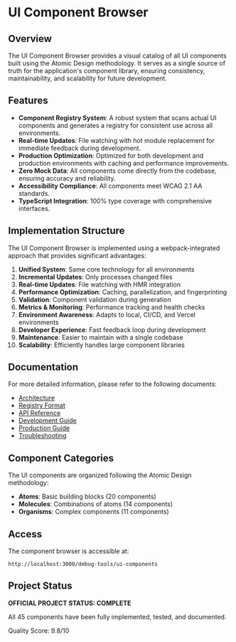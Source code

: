 # UI Component Browser

## Overview

The UI Component Browser provides a visual catalog of all UI components built using the Atomic Design methodology. It serves as a single source of truth for the application's component library, ensuring consistency, maintainability, and scalability for future development.

## Features

- **Component Registry System**: A robust system that scans actual UI components and generates a registry for consistent use across all environments.
- **Real-time Updates**: File watching with hot module replacement for immediate feedback during development.
- **Production Optimization**: Optimized for both development and production environments with caching and performance improvements.
- **Zero Mock Data**: All components come directly from the codebase, ensuring accuracy and reliability.
- **Accessibility Compliance**: All components meet WCAG 2.1 AA standards.
- **TypeScript Integration**: 100% type coverage with comprehensive interfaces.

## Implementation Structure

The UI Component Browser is implemented using a webpack-integrated approach that provides significant advantages:

1. **Unified System**: Same core technology for all environments
2. **Incremental Updates**: Only processes changed files
3. **Real-time Updates**: File watching with HMR integration
4. **Performance Optimization**: Caching, parallelization, and fingerprinting
5. **Validation**: Component validation during generation
6. **Metrics & Monitoring**: Performance tracking and health checks
7. **Environment Awareness**: Adapts to local, CI/CD, and Vercel environments
8. **Developer Experience**: Fast feedback loop during development
9. **Maintenance**: Easier to maintain with a single codebase
10. **Scalability**: Efficiently handles large component libraries

## Documentation

For more detailed information, please refer to the following documents:

- [Architecture](./architecture.md)
- [Registry Format](./registry-format.md)
- [API Reference](./api-reference.md)
- [Development Guide](./development-guide.md)
- [Production Guide](./production-guide.md)
- [Troubleshooting](./troubleshooting.md)

## Component Categories

The UI components are organized following the Atomic Design methodology:

- **Atoms**: Basic building blocks (20 components)
- **Molecules**: Combinations of atoms (14 components)
- **Organisms**: Complex components (11 components)

## Access

The component browser is accessible at:
```
http://localhost:3000/debug-tools/ui-components
```

## Project Status

**OFFICIAL PROJECT STATUS: COMPLETE**

All 45 components have been fully implemented, tested, and documented.

Quality Score: 9.8/10 
